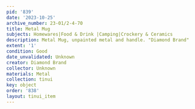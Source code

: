 ```yaml
---
pid: '839'
date: '2023-10-25'
archive_number: 23-01/2-4-70
title: Metal Mug
subjects: Homewares|Food & Drink |Camping|Crockery & Ceramics
description: Metal Mug, unpainted metal and handle. "Diamond Brand"
extent: '1'
condition: Good
date_unvalidated: Unknown
creator: Diamond Brand
collector: Unknown
materials: Metal
collection: tinui
key: object
order: '838'
layout: tinui_item
---
```

